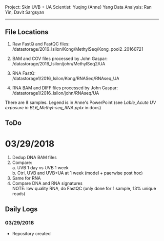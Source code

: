 Project: Skin UVB + UA
Scientist: Yuqing (Anne) Yang
Data Analysis: Ran Yin, Davit Sargsyan

---

## File Locations
1. Raw FastQ and FastQC files:    
/datastorage/2016_Isilon/Kong/MethylSeq/Kong_pool2_20160721    
    
2. BAM and COV files processed by John Gaspar:    
/datastorage/2016_Isilon/john/MethylSeq2/UA    
    
3. RNA FastQ:    
/datastorage1/2016_Isilon/Kong/RNASeq/RNAseq_UA    
    
4. RNA BAM and DIFF files processed by John Gaspar:    
/datastorage1/2016_Isilon/john/RNAseq/UA    
    
There are 8 samples. Legend is in Anne's PowerPoint (see *Lable_Acute UV exposure in BL6_Methyl-seq_RNA.pptx* in docs)

## ToDo
# 03/29/2018
1. Dedup DNA BAM files    
2. Compare:   
  a. UVB 1 day vs UVB 1 week    
  b. Ctrl, UVB and UVB+UA at 1 week (model + paerwise post hoc)   
3. Same for RNA   
4. Compare DNA and RNA signatures    
NOTE: low quality RNA, do FastQC (only done for 1 sample, 13% unique reads)    

## Daily Logs
### 03/29/2018
* Repository created
